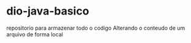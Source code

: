 # dio-java-basico
repositorio para armazenar todo o codigo
Alterando o conteudo de um arquivo de forma local